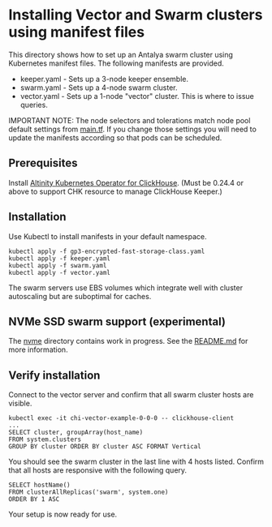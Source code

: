 # Installing Vector and Swarm clusters using manifest files

This directory shows how to set up an Antalya swarm cluster using 
Kubernetes manifest files. The following manifests are provided. 

* keeper.yaml - Sets up a 3-node keeper ensemble. 
* swarm.yaml - Sets up a 4-node swarm cluster.
* vector.yaml - Sets up a 1-node "vector" cluster. This is where to issue queries. 

IMPORTANT NOTE: The node selectors and tolerations match node pool
default settings from [main.tf](../terraform/main.tf). If you change
those settings you will need to update the manifests according so that
pods can be scheduled.

## Prerequisites

Install [Altinity Kubernetes Operator for ClickHouse](https://github.com/Altinity/clickhouse-operator). 
(Must be 0.24.4 or above to support CHK resource to manage ClickHouse Keeper.)

## Installation

Use Kubectl to install manifests in your default namespace. 
```
kubectl apply -f gp3-encrypted-fast-storage-class.yaml
kubectl apply -f keeper.yaml
kubectl apply -f swarm.yaml
kubectl apply -f vector.yaml
```

The swarm servers use EBS volumes which integrate well with cluster autoscaling
but are suboptimal for caches. 

## NVMe SSD swarm support (experimental)

The [nvme](./nvme) directory contains work in progress. See the
[README.md](nvme/README.md) for more information.

## Verify installation

Connect to the vector server and confirm that all swarm cluster hosts are visible. 

```
kubectl exec -it chi-vector-example-0-0-0 -- clickhouse-client
...
SELECT cluster, groupArray(host_name)
FROM system.clusters
GROUP BY cluster ORDER BY cluster ASC FORMAT Vertical
```

You should see the swarm cluster in the last line with 4 hosts listed. Confirm that 
all hosts are responsive with the following query. 

```
SELECT hostName()
FROM clusterAllReplicas('swarm', system.one)
ORDER BY 1 ASC
```

Your setup is now ready for use. 
